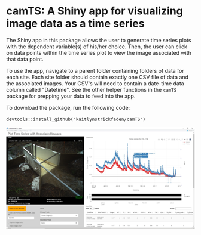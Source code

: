 # camTS: A Shiny app for visualizing image data as a time series

The Shiny app in this package allows the user to generate time series plots with the dependent variable(s) of his/her choice. Then, the user can click on data points within the time series plot to view the image associated with that data point.

To use the app, navigate to a parent folder containing folders of data for each site. Each site folder should contain exactly one CSV file of data and the associated images. Your CSV's will need to contain a date-time data column called "Datetime". See the other helper functions in the `camTS` package for prepping your data to feed into the app. 

To download the package, run the following code:

```
devtools::install_github("kaitlynstrickfaden/camTS")
```

![screengrab](CamTS_screengrab.jpg) 
